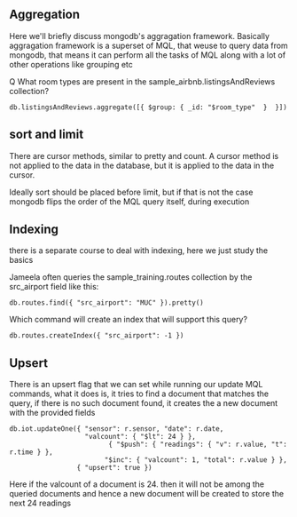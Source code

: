 ## Aggregation
Here we'll briefly discuss mongodb's aggragation framework.
Basically aggragation framework is a superset of MQL, that weuse to query data from mongodb, that means it can perform all the tasks of MQL along with a lot of other operations like grouping etc

Q What room types are present in the sample_airbnb.listingsAndReviews collection?
```
db.listingsAndReviews.aggregate([{ $group: { _id: "$room_type"  }  }])
```

## sort and limit
There are cursor methods, similar to pretty and count.
A cursor method is not applied to the data in the database, but it is applied to the data in the cursor.

Ideally sort should be placed before limit, but if that is not the case mongodb flips the order of the MQL query itself, during execution


## Indexing
there is a separate course to deal with indexing, here we just study the basics

Jameela often queries the sample_training.routes collection by the src_airport field like this:
```
db.routes.find({ "src_airport": "MUC" }).pretty()
```
Which command will create an index that will support this query?
```
db.routes.createIndex({ "src_airport": -1 })
```

## Upsert

There is an upsert flag that we can set while running our update MQL commands, what it does is, it tries to find a document that matches the query, if there is no such document found, it creates the a new document with the provided fields

```
db.iot.updateOne({ "sensor": r.sensor, "date": r.date,
                   "valcount": { "$lt": 24 } },
                         { "$push": { "readings": { "v": r.value, "t": r.time } },
                        "$inc": { "valcount": 1, "total": r.value } },
                 { "upsert": true })
```
Here if the valcount of a document is 24. then it will not be among the queried documents and hence a new document will be created to store the next 24 readings